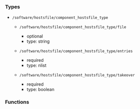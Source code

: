 ### Types

- `/software/hostsfile/component_hostsfile_type`
    - `/software/hostsfile/component_hostsfile_type/file`
        - optional
        - type: string

    - `/software/hostsfile/component_hostsfile_type/entries`
        - required
        - type: nlist

    - `/software/hostsfile/component_hostsfile_type/takeover`
        - required
        - type: boolean
### Functions
